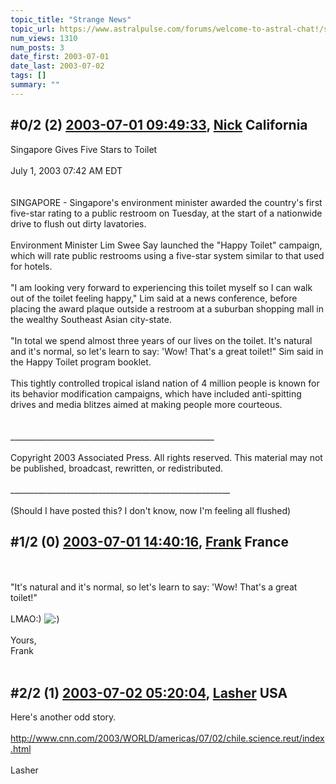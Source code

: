 ```yaml
---
topic_title: "Strange News"
topic_url: https://www.astralpulse.com/forums/welcome-to-astral-chat!/strange-news
num_views: 1310
num_posts: 3
date_first: 2003-07-01
date_last: 2003-07-02
tags: []
summary: ""
---
```


## \#0/2 (2) [2003-07-01 09:49:33](https://www.astralpulse.com/forums/index.php?msg=121014), [Nick](https://www.astralpulse.com/forums/profile/?u=2080) California ##
<section>
Singapore Gives Five Stars to Toilet
<br>
<br>
July 1, 2003 07:42 AM EDT
<br>
<br>
<br>
SINGAPORE - Singapore's environment minister awarded the country's first five-star rating to a public restroom on Tuesday, at the start of a nationwide drive to flush out dirty lavatories.
<br>
<br>
Environment Minister Lim Swee Say launched the "Happy Toilet" campaign, which will rate public restrooms using a five-star system similar to that used for hotels.
<br>
<br>
"I am looking very forward to experiencing this toilet myself so I can walk out of the toilet feeling happy," Lim said at a news conference, before placing the award plaque outside a restroom at a suburban shopping mall in the wealthy Southeast Asian city-state.
<br>
<br>
"In total we spend almost three years of our lives on the toilet. It's natural and it's normal, so let's learn to say: 'Wow! That's a great toilet!" Sim said in the Happy Toilet program booklet.
<br>
<br>
This tightly controlled tropical island nation of 4 million people is known for its behavior modification campaigns, which have included anti-spitting drives and media blitzes aimed at making people more courteous.
<br>
<br>
<br>
___________________________________________________
<br>
<br>
Copyright 2003 Associated Press. All rights reserved. This material may not be published, broadcast, rewritten, or redistributed.
<br>
<br>
_______________________________________________________
<br>
<br>
(Should I have posted this? I don't know, now I'm feeling all flushed)
</section>

## \#1/2 (0) [2003-07-01 14:40:16](https://www.astralpulse.com/forums/index.php?msg=37402), [Frank](https://www.astralpulse.com/forums/profile/?u=359) France ##
<section>
<br>
<br>
"It's natural and it's normal, so let's learn to say: 'Wow! That's a great toilet!"
<br>
<br>
LMAO:)
<img alt=":)" class="smiley" src="https://www.astralpulse.com/forums/Smileys/fugue/smiley.png" title="Smiley"/>
<br>
<br>
Yours,
<br>
Frank
<br>
<br>
</section>

## \#2/2 (1) [2003-07-02 05:20:04](https://www.astralpulse.com/forums/index.php?msg=37561), [Lasher](https://www.astralpulse.com/forums/profile/?u=2390) USA ##
<section>
Here's another odd story.
<br>
<br>
<a class="bbc_link" href="http://www.cnn.com/2003/WORLD/americas/07/02/chile.science.reut/index.html" rel="noopener" target="_blank">
 http://www.cnn.com/2003/WORLD/americas/07/02/chile.science.reut/index.html
</a>
<br>
<br>
Lasher
</section>